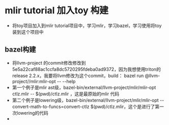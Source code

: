 # mlir tutorial 加入toy 构建
- 将toy项目加入到mlir tutorial项目中，学习mlir，学习bazel，学习使用将toy装到这个项目中

## bazel构建
- 将llvm-project 的commit修改修改到5e5a22caf88ac1ccfa8dc5720295fdeba0ad9372，因为我想使用triton的release 2.2.x，我要将llvm修改为这个commit，build： bazel run @llvm-project//mlir:mlir-opt -- --help
- 第一个例子是mlir ast级，bazel-bin/external/llvm-project/mlir/mlir-opt ctlz.mlir -- $(pwd)/ctlz.mlir ，这是最原始的mlir 代码
- 第二个例子是lowering级，bazel-bin/external/llvm-project/mlir/mlir-opt --convert-math-to-funcs=convert-ctlz $(pwd)/ctlz.mlir，这个是进行了第一次lowering的代码
- 
